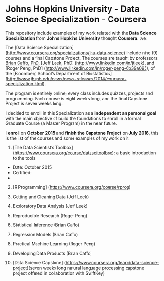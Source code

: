 # Johns Hopkins University - Data Science Specialization - Coursera

This repository include examples of my work related with the **Data Science Specialization** from **Johns Hopkins University** thought **Coursera**. :ve:

The [Data Science Specialization] (http://www.coursera.org/specializations/jhu-data-science) include nine (9) courses and a final Capstone Project. The courses are taught by professors [Brian Caffo, PhD](http://www.linkedin.com/in/roger-peng-6b39a095), [Jeff Leek, PhD] (http://www.linkedin.com/in/jtleek), and [Roger Peng, PhD] (http://www.linkedin.com/in/roger-peng-6b39a095), of the [Bloomberg School’s Department of Biostatistics] (http://www.jhsph.edu/news/news-releases/2014/coursera-specialization.html). 

The program is entirely online; every class includes quizzes, projects and programming. Each course is eight weeks long, and the final Capstone Project is seven weeks long.

I decided to enroll in this Specialization as a **independent an personal goal** with the main objective of build the foundations to enroll in a formal Graduate Course (a Master Program) in the near future.

I **enroll** on **October 2015** and **finish the Capstone Project** on **July 2016**, this is the list of the courses and some examples of my work on it:

1. [The Data Scientist’s Toolbox] (https://www.coursera.org/course/datascitoolbox): a basic introduction to the tools. 
  * Date: October 2015
  * Certified: 
  * 

2. [R Programming] (https://www.coursera.org/course/rprog)
 
3. Getting and Cleaning Data (Jeff Leek)
 
4. Exploratory Data Analysis (Jeff Leek)
 
5. Reproducible Research (Roger Peng)
 
6. Statistical Inference (Brian Caffo)
 
7. Regression Models (Brian Caffo)
 
8. Practical Machine Learning (Roger Peng)

9. Developing Data Products (Brian Caffo)

10. [Data Science Capstone] (https://www.coursera.org/learn/data-science-project)(seven weeks long natural language processing capstone project offered in collaboration with SwiftKey)
